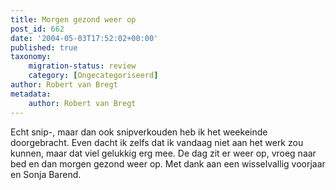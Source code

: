 ```yaml
---
title: Morgen gezond weer op
post_id: 662
date: '2004-05-03T17:52:02+00:00'
published: true
taxonomy:
    migration-status: review
    category: [Ongecategoriseerd]
author: Robert van Bregt
metadata:
    author: Robert van Bregt
---
```

Echt snip-, maar dan ook snipverkouden heb ik het weekeinde doorgebracht. Even dacht ik zelfs dat ik vandaag niet aan het werk zou kunnen, maar dat viel gelukkig erg mee. De dag zit er weer op, vroeg naar bed en dan morgen gezond weer op. Met dank aan een wisselvallig voorjaar en Sonja Barend.
